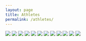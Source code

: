 ```yaml
---
layout: page
title: Athletes
permalink: /athletes/
---
```

<div class="gallery-box">
  <div class="gallery">
    <img src="/images/athletes/Brett Z., Men’s Physique.jpeg">
    <img src="/images/athletes/Cameron C., Classic Physique Pro.jpeg">
    <img src="/images/athletes/Chad K., Men’s Physique Pro.jpeg">
    <img src="/images/athletes/Christina C., Bikini Pro.jpeg">
    <img src="/images/athletes/Cynthia C, Women’s Physique.jpeg">
    <img src="/images/athletes/Drew K, Men’s Physique.jpeg">
    <img src="/images/athletes/Emily B, Women’s Physique.jpeg">
    <img src="/images/athletes/Jon T., Bodybuilding Pro.jpeg">
    <img src="/images/athletes/Alberto T., Masters Classic.jepg">
    <img src="/images/athletes/Alfred P., Men's Physique Pro.jpeg">
    <img src="/images/athletes/Nikki L., Bikini Pro.jpeg">
    <img src="/images/athletes/Eleanor R., Figure & Physique Pro.jpeg">
  </div>
</div>
